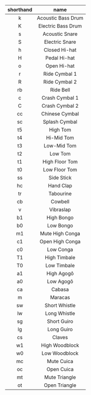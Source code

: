 | shorthand | name               |
|:---------:|:------------------:|
| k         | Acoustic Bass Drum |
| K         | Electric Bass Drum |
| s         | Acoustic Snare     |
| S         | Electric Snare     |
| h         | Closed Hi-hat      |
| H         | Pedal Hi-hat       |
| o         | Open Hi-hat        |
| r         | Ride Cymbal 1      |
| R         | Ride Cymbal 2      |
| rb        | Ride Bell          |
| c         | Crash Cymbal 1     |
| C         | Crash Cymbal 2     |
| cc        | Chinese Cymbal     |
| sc        | Splash Cymbal      |
| t5        | High Tom           |
| t4        | Hi-Mid Tom         |
| t3        | Low-Mid Tom        |
| t2        | Low Tom            |
| t1        | High Floor Tom     |
| t0        | Low Floor Tom      |
| ss        | Side Stick         |
| hc        | Hand Clap          |
| tr        | Tabourine          |
| cb        | Cowbell            |
| v         | Vibraslap          |
| b1        | High Bongo         |
| b0        | Low Bongo          |
| m1        | Mute High Conga    |
| c1        | Open High Conga    |
| c0        | Low Conga          |
| T1        | High Timbale       |
| T0        | Low Timbale        |
| a1        | High Agogô         |
| a0        | Low Agogô          |
| ca        | Cabasa             |
| m         | Maracas            |
| sw        | Short Whistle      |
| lw        | Long Whistle       |
| sg        | Short Guiro        |
| lg        | Long Guiro         |
| cs        | Claves             |
| w1        | High Woodblock     |
| w0        | Low Woodblock      |
| mc        | Mute Cuica         |
| oc        | Open Cuica         |
| mt        | Mute Triangle      |
| ot        | Open Triangle      |
